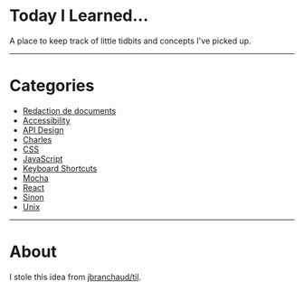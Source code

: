 # Today I Learned...

A place to keep track of little tidbits and concepts I've picked up.

---

# Categories
* [Redaction de documents](https://www.cerveau.app/-/Eric093/TIL/master/redaction/)
* [Accessibility](accessibility/)
* [API Design](api-design/)
* [Charles](charles/)
* [CSS](css/)
* [JavaScript](javascript/)
* [Keyboard Shortcuts](keyboard-shortcuts/)
* [Mocha](mocha/)
* [React](react/)
* [Sinon](sinon/)
* [Unix](unix/)

---

# About

I stole this idea from [jbranchaud/til](https://github.com/jbranchaud/til).
